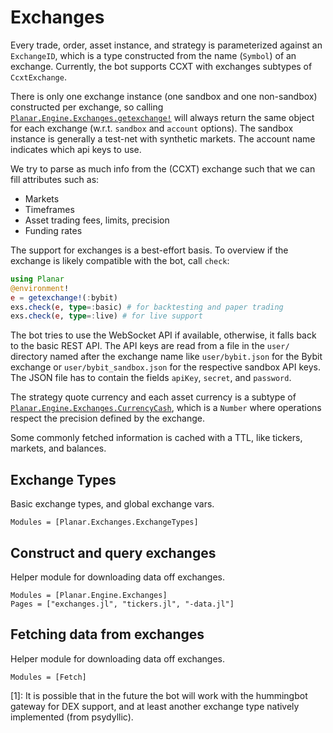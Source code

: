 # Exchanges

Every trade, order, asset instance, and strategy is parameterized against an `ExchangeID`, which is a type constructed from the name (`Symbol`) of an exchange. Currently, the bot supports CCXT with exchanges subtypes of `CcxtExchange`.

There is only one exchange instance (one sandbox and one non-sandbox) constructed per exchange, so calling [`Planar.Engine.Exchanges.getexchange!`](@ref) will always return the same object for each exchange (w.r.t. `sandbox` and `account` options). The sandbox instance is generally a test-net with synthetic markets. The account name indicates which api keys to use.

We try to parse as much info from the (CCXT) exchange such that we can fill attributes such as:
- Markets
- Timeframes
- Asset trading fees, limits, precision
- Funding rates

The support for exchanges is a best-effort basis. To overview if the exchange is likely compatible with the bot, call `check`:

``` julia
using Planar
@environment!
e = getexchange!(:bybit)
exs.check(e, type=:basic) # for backtesting and paper trading
exs.check(e, type=:live) # for live support
```

The bot tries to use the WebSocket API if available, otherwise, it falls back to the basic REST API. The API keys are read from a file in the `user/` directory named after the exchange name like `user/bybit.json` for the Bybit exchange or `user/bybit_sandbox.json` for the respective sandbox API keys. The JSON file has to contain the fields `apiKey`, `secret`, and `password`.

The strategy quote currency and each asset currency is a subtype of [`Planar.Engine.Exchanges.CurrencyCash`](@ref), which is a `Number` where operations respect the precision defined by the exchange.

Some commonly fetched information is cached with a TTL, like tickers, markets, and balances.

## Exchange Types
Basic exchange types, and global exchange vars.

```@autodocs; canonical=false
Modules = [Planar.Exchanges.ExchangeTypes]
```

## Construct and query exchanges

Helper module for downloading data off exchanges.
```@autodocs; canonical=false
Modules = [Planar.Engine.Exchanges]
Pages = ["exchanges.jl", "tickers.jl", "-data.jl"]
```

## Fetching data from exchanges

Helper module for downloading data off exchanges.
```@autodocs; canonical=false
Modules = [Fetch]
```

[1]: It is possible that in the future the bot will work with the hummingbot gateway for DEX support, and at least another exchange type natively implemented (from psydyllic).
